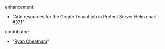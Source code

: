 
enhancement:
  - "Add resources for the Create Tenant job in Prefect Server Helm chart - [#371](https://github.com/PrefectHQ/server/pull/371)"

contributor:
  - "[Ryan Cheatham](https://github.com/rcheatham-q)"
